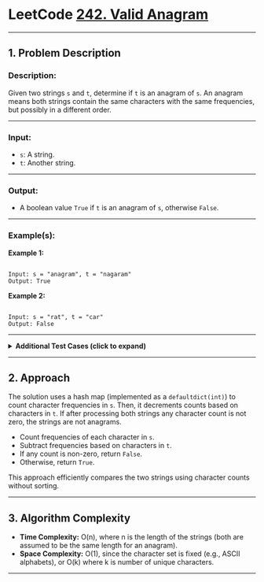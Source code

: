 # LeetCode [242. Valid Anagram](https://leetcode.com/problems/valid-anagram/description/)

---

## 1. Problem Description

### Description:
Given two strings `s` and `t`, determine if `t` is an anagram of `s`. An anagram means both strings contain the same characters with the same frequencies, but possibly in a different order.

---

### Input:
- `s`: A string.
- `t`: Another string.

---

### Output:
- A boolean value `True` if `t` is an anagram of `s`, otherwise `False`.

---

### Example(s):
**Example 1:**
```

Input: s = "anagram", t = "nagaram"
Output: True

```

**Example 2:**
```

Input: s = "rat", t = "car"
Output: False

```

---

<details>
<summary><strong>Additional Test Cases (click to expand)</strong></summary>

**Test Case 1:**
```

Input: s = "", t = ""
Output: True
Explanation: Two empty strings are trivially anagrams.

```

**Test Case 2:**
```

Input: s = "a", t = "aa"
Output: False
Explanation: Different character counts.

```

</details>

---

## 2. Approach

The solution uses a hash map (implemented as a `defaultdict(int)`) to count character frequencies in `s`. Then, it decrements counts based on characters in `t`. If after processing both strings any character count is not zero, the strings are not anagrams.

- Count frequencies of each character in `s`.
- Subtract frequencies based on characters in `t`.
- If any count is non-zero, return `False`.
- Otherwise, return `True`.

This approach efficiently compares the two strings using character counts without sorting.

---

## 3. Algorithm Complexity

- **Time Complexity:** O(n), where n is the length of the strings (both are assumed to be the same length for an anagram).
- **Space Complexity:** O(1), since the character set is fixed (e.g., ASCII alphabets), or O(k) where k is number of unique characters.

---